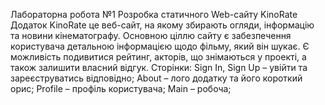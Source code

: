 Лабораторна робота №1 Розробка статичного Web-сайту
KinoRate
Додаток KinoRate це веб-сайт, на якому збирають огляди, інформацію та новини кінематографу. Основною ціллю сайту є забезпечення користувача детальною інформацією щодо фільму, який він шукає. Є можливість подивитися рейтинг, акторів, що знімаються у проекті, а також залишити власний відгук.
Сторінки:
		Sign In, Sign Up – увійти та зареєструватись відповідно;
		About – лого додатку та його короткий орис;
		Profile – профіль користувача;
		Main – робоча;
